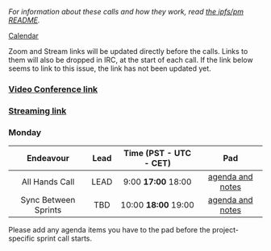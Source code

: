 _For information about these calls and how they work, read [the ipfs/pm README](https://github.com/ipfs/pm)._

[Calendar](https://calendar.google.com/calendar/embed?src=ipfs.io_eal36ugu5e75s207gfjcu0ae84@group.calendar.google.com)

Zoom and Stream links will be updated directly before the calls. Links to them will also be dropped in IRC, at the start of each call. If the link below seems to link to this issue, the link has not been updated yet.

### **[Video Conference link]()**
### **[Streaming link]()**

### Monday

Endeavour      | Lead            | Time (PST - UTC - CET) | Pad
:------------: | :-------------: | :--------------------: | :----:
All Hands Call | LEAD   | 9:00 **17:00** 18:00  | [agenda and notes](HACKMD)
Sync Between Sprints      | TBD    | 10:00 **18:00** 19:00 | [agenda and notes](HACKMD)

Please add any agenda items you have to the pad before the project-specific sprint call starts.
